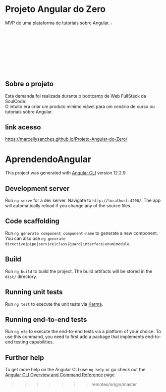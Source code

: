 

# Projeto Angular do Zero
MVP de uma plataforma de tutoriais sobre Angular.
<img src="https://cdn.icon-icons.com/icons2/2699/PNG/512/angular_logo_icon_169595.png" width="4%">


## Sobre o projeto 
Esta demanda foi realizada durante o bootcamp de Web FullStack da SoulCode. <br>
O intuito era criar um produto mínimo viável para um cenário de curso ou tutoriais sobre Angular.

## link acesso
https://marcellysanches.github.io/Projeto-Angular-do-Zero/



# AprendendoAngular

This project was generated with [Angular CLI](https://github.com/angular/angular-cli) version 12.2.9.

## Development server

Run `ng serve` for a dev server. Navigate to `http://localhost:4200/`. The app will automatically reload if you change any of the source files.

## Code scaffolding

Run `ng generate component component-name` to generate a new component. You can also use `ng generate directive|pipe|service|class|guard|interface|enum|module`.

## Build

Run `ng build` to build the project. The build artifacts will be stored in the `dist/` directory.

## Running unit tests

Run `ng test` to execute the unit tests via [Karma](https://karma-runner.github.io).

## Running end-to-end tests

Run `ng e2e` to execute the end-to-end tests via a platform of your choice. To use this command, you need to first add a package that implements end-to-end testing capabilities.

## Further help

To get more help on the Angular CLI use `ng help` or go check out the [Angular CLI Overview and Command Reference](https://angular.io/cli) page.
>>>>>>> remotes/origin/master

